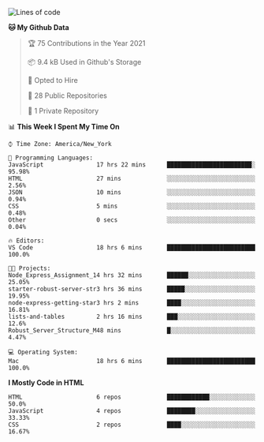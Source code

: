 <!--START_SECTION:waka-->
![Lines of code](https://img.shields.io/badge/From%20Hello%20World%20I%27ve%20Written-38967%20lines%20of%20code-blue)

**🐱 My Github Data** 

> 🏆 75 Contributions in the Year 2021
 > 
> 📦 9.4 kB Used in Github's Storage 
 > 
> 💼 Opted to Hire
 > 
> 📜 28 Public Repositories 
 > 
> 🔑 1 Private Repository 
 > 
📊 **This Week I Spent My Time On** 

```text
⌚︎ Time Zone: America/New_York

💬 Programming Languages: 
JavaScript               17 hrs 22 mins      ████████████████████████░   95.98% 
HTML                     27 mins             ░░░░░░░░░░░░░░░░░░░░░░░░░   2.56% 
JSON                     10 mins             ░░░░░░░░░░░░░░░░░░░░░░░░░   0.94% 
CSS                      5 mins              ░░░░░░░░░░░░░░░░░░░░░░░░░   0.48% 
Other                    0 secs              ░░░░░░░░░░░░░░░░░░░░░░░░░   0.04%

🔥 Editors: 
VS Code                  18 hrs 6 mins       █████████████████████████   100.0%

🐱‍💻 Projects: 
Node_Express_Assignment_14 hrs 32 mins       ██████░░░░░░░░░░░░░░░░░░░   25.05% 
starter-robust-server-str3 hrs 36 mins       █████░░░░░░░░░░░░░░░░░░░░   19.95% 
node-express-getting-star3 hrs 2 mins        ████░░░░░░░░░░░░░░░░░░░░░   16.81% 
lists-and-tables         2 hrs 16 mins       ███░░░░░░░░░░░░░░░░░░░░░░   12.6% 
Robust_Server_Structure_M48 mins             █░░░░░░░░░░░░░░░░░░░░░░░░   4.47%

💻 Operating System: 
Mac                      18 hrs 6 mins       █████████████████████████   100.0%

```

**I Mostly Code in HTML** 

```text
HTML                     6 repos             ████████████░░░░░░░░░░░░░   50.0% 
JavaScript               4 repos             ████████░░░░░░░░░░░░░░░░░   33.33% 
CSS                      2 repos             ████░░░░░░░░░░░░░░░░░░░░░   16.67%

```



<!--END_SECTION:waka-->
